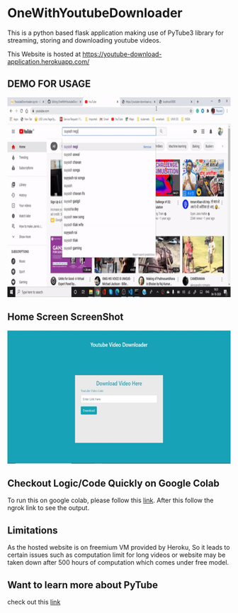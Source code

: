 # OneWithYoutubeDownloader
This is a python based flask application making use of PyTube3 library for streaming, storing and downloading youtube videos. 

This Website is hosted at https://youtube-download-application.herokuapp.com/

## DEMO FOR USAGE

<p align="center"> <img src="./Images/demo.gif" width="800" height="450" /> </p>

## Home Screen ScreenShot

<p align="center"> <img src="./Images/home.JPG" width="800" height="300" /> </p>

## Checkout Logic/Code Quickly on Google Colab

To run this on google colab, please follow this <a href="https://gist.github.com/negisuyash/7e9e2b7f9be37a56ab3f4fc8f9919fe1">link</a>.
After this follow the ngrok link to see the output.

## Limitations

As the hosted website is on freemium VM provided by Heroku, So it leads to certain issues such as computation limit for long videos or website may be taken down after 500 hours of computation which comes under free model.

## Want to learn more about PyTube

check out this <a href="https://pypi.org/project/pytube/">link</a>  



